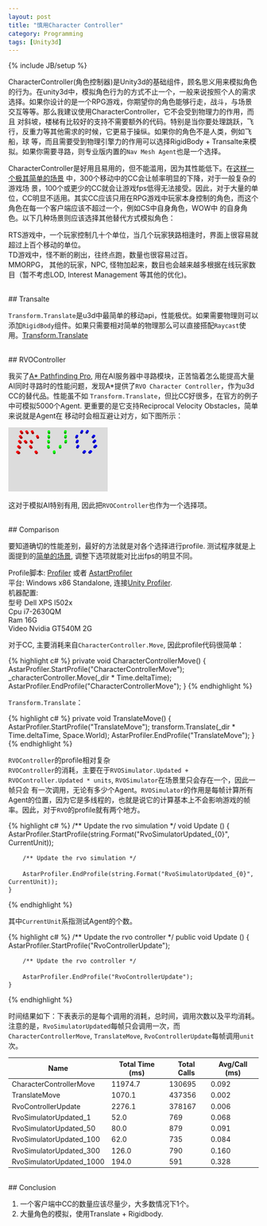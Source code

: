 ```yaml
---
layout: post
title: "慎用Character Controller"
category: Programming
tags: [Unity3d]
---
```

{% include JB/setup %}

CharacterController(角色控制器)是Unity3d的基础组件，顾名思义用来模拟角色的行为。在unity3d中，模拟角色行为的方式不止一个，一般来说按照个人的需求
选择。如果你设计的是一个RPG游戏，你期望你的角色能够行走，战斗，与场景交互等等。那么我建议使用CharacterController，它不会受到物理力的作用，而且
对斜坡，楼梯有比较好的支持不需要额外的代码。特别是当你要处理跳跃，飞行，反重力等其他需求的时候，它更易于操纵。如果你的角色不是人类，例如飞船，球
等，而且需要受到物理引擎力的作用可以选择RigidBody + Transalte来模拟。如果你需要寻路，则专业版内置的`Nav Mesh Agent`也是一个选择。
<!--break-->

CharacterController是好用且易用的，但不能滥用，因为其性能低下。在<a href="http://edwardwong.github.io/Asset/CCvsTRvsRVO.html" target="_blank">这样一个极其简单的场景</a> 中，300个移动中的CC会让帧率明显的下降，对于一般复杂的游戏场
景，100个或更少的CC就会让游戏fps低得无法接受。因此，对于大量的单位，CC明显不适用。其实CC应该只用在RPG游戏中玩家本身控制的角色，而这个角色在每一个客户端应该不超过一个，例如CS中自身角色，WOW中
的自身角色。以下几种场景则应该选择其他替代方式模拟角色：

RTS游戏中，一个玩家控制几十个单位，当几个玩家狭路相逢时，界面上很容易就超过上百个移动的单位。  
TD游戏中，怪不断的刷出，往终点跑，数量也很容易过百。  
MMORPG， 其他的玩家，NPC, 怪物加起来，数目也会越来越多根据在线玩家数目（暂不考虑LOD, Interest Management 等其他的优化)。

<br />
## Transalte

`Transform.Translate`是u3d中最简单的移动api，性能极优。如果需要物理则可以添加`RigidBody`组件。如果只需要相对简单的物理那么可以直接搭配`Raycast`使用。<a href="http://docs.unity3d.com/Documentation/ScriptReference/Transform.Translate.html" target="_blank">Transform.Translate</a>

<br />
## RVOController

我买了<a href="http://arongranberg.com/astar/" target="_blank">A\* Pathfinding Pro</a>, 用在AI服务器中寻路模块，正苦恼着怎么能提高大量AI同时寻路时的性能问题，发现A\*提供了`RVO Character Controller`，作为u3d CC的替代品。性能虽不如
`Transform.Translate`，但比CC好很多，在官方的例子中可模拟5000个Agent. 更重要的是它支持Reciprocal Velocity Obstacles，简单来说就是Agent在
移动时会相互避让对方，如下图所示：

<img src="/assets/custom/images/posts/RVO2.gif" />

这对于模拟AI特别有用, 因此把`RVOController`也作为一个选择项。

<br />
## Comparison

要知道确切的性能差别，最好的方法就是对各个选择进行profile. 测试程序就是上面提到的<a href="http://edwardwong.github.io/Asset/CCvsTRvsRVO.html" target="_blank">简单的场景</a>, 调整下选项就能对比出fps的明显不同。

Profile脚本: <a href="http://wiki.unity3d.com/index.php?title=Profiler" target="_blank">Profiler</a> 或者 <a href="http://arongranberg.com/astar/docs/class_astar_profiler.php" target="_blank">AstartProfiler</a>  
平台: Windows x86 Standalone, 连接<a href="http://docs.unity3d.com/Documentation/Manual/Profiler.html" target="_blank">Unity Profiler</a>.  
机器配置:   
  型号	Dell XPS l502x  
  Cpu 	i7-2630QM  
  Ram 	16G  
  Video 	Nvidia GT540M 2G  
	
对于CC, 主要消耗来自`CharacterController.Move`, 因此profile代码很简单：

{% highlight c# %}
    private void CharacterControllerMove()
    {
        AstarProfiler.StartProfile("CharacterControllerMove");
        _characterController.Move(_dir * Time.deltaTime);
        AstarProfiler.EndProfile("CharacterControllerMove");
    }
{% endhighlight %}

`Transform.Translate`：

{% highlight c# %}
    private void TranslateMove()
    {
        AstarProfiler.StartProfile("TranslateMove");
        transform.Translate(_dir * Time.deltaTime, Space.World);
        AstarProfiler.EndProfile("TranslateMove");
    }
{% endhighlight %}

`RVOController`的profile相对复杂  
`RVOController`的消耗，主要在于`RVOSimulator.Updated + RVOController.Updated * units`, `RVOSimulator`在场景里只会存在一个，因此一帧只会
有一次调用，无论有多少个Agent。`RVOSimulator`的作用是每帧计算所有Agent的位置，因为它是多线程的，也就是说它的计算基本上不会影响游戏的帧率。因此，对于`RVO`的profile就有两个地方。

{% highlight c# %}
    /** Update the rvo simulation */
	void Update () 
	{
        AstarProfiler.StartProfile(string.Format("RvoSimulatorUpdated_{0}", CurrentUnit));
		
		/** Update the rvo simulation */
		
        AstarProfiler.EndProfile(string.Format("RvoSimulatorUpdated_{0}", CurrentUnit));
	}
{% endhighlight %}

其中`CurrentUnit`系指测试Agent的个数。

{% highlight c# %}
    /** Update the rvo controller */
	public void Update () 
	{
        AstarProfiler.StartProfile("RvoControllerUpdate");
		
		/** Update the rvo controller */
		
        AstarProfiler.EndProfile("RvoControllerUpdate");
	}
{% endhighlight %}

时间结果如下：下表表示的是每个调用的消耗，总时间，调用次数以及平均消耗。注意的是，`RvoSimulatorUpdated`每帧只会调用一次，而`CharacterControllerMove`, `TranslateMove`, `RvoControllerUpdate`每帧调用`unit`次。


<table class="table table-condensed table-striped table-bordered">
	  <thead>
		<tr>
		  <th>Name</th>
		  <th>Total Time (ms)</th>
		  <th>Total Calls</th>
		  <th>Avg/Call (ms)</th>
		</tr>
	  </thead>
	  <tbody>
		<tr>
		  <td>CharacterControllerMove</td>
		  <td>11974.7</td>
		  <td>130695</td>
		  <td>0.092</td>
		</tr>
		<tr>
		  <td>TranslateMove</td>
		  <td>1070.1</td>
		  <td>437356</td>
		  <td>0.002</td>
		</tr>
		<tr>
		  <td>RvoControllerUpdate</td>
		  <td>2276.1</td>
		  <td>378167</td>
		  <td>0.006</td>
		</tr>
		<tr>
		  <td>RvoSimulatorUpdated_1</td>
		  <td>52.0</td>
		  <td>769</td>
		  <td>0.068</td>
		</tr>
		<tr>
		  <td>RvoSimulatorUpdated_50</td>
		  <td>80.0</td>
		  <td>879</td>
		  <td>0.091</td>
		</tr>
		<tr>
		  <td>RvoSimulatorUpdated_100</td>
		  <td>62.0</td>
		  <td>735</td>
		  <td>0.084</td>
		</tr>
		<tr>
		  <td>RvoSimulatorUpdated_300</td>
		  <td>126.0</td>
		  <td>790</td>
		  <td>0.160</td>
		</tr>
		<tr>
		  <td>RvoSimulatorUpdated_1000</td>
		  <td>194.0</td>
		  <td>591</td>
		  <td>0.328</td>
		</tr>
	  </tbody>
</table>

<div id="container"></div>
<script type="text/javascript">
$(function () {
        $('#container').highcharts({
    
            chart: {
                type: 'column',
				zoomType: 'xy'
            },
    
            title: {
                text: 'CC vs Translate vs RVO'
            },
    
            xAxis: {
                categories: ['1 unit', '50 units', '100 units', '300 units', '1000 units']
            },
    
            yAxis: {
                allowDecimals: false,
                min: 0,
                title: {
                    text: 'Cost (ms)'
                }
            },
    
            tooltip: {
                formatter: function() {
                    return '<b>'+ this.x +'</b><br/>'+
                        this.series.name +': '+ this.y +'<br/>'+
                        'Total: '+ this.point.stackTotal;
                }
            },
    
            plotOptions: {
                column: {
                    stacking: 'normal'
                }
            },
    
            series: [{
                name: 'RvoSimulatorUpdated',
                data: [0.084, 0.063, 0.098, 0.147, 0.385],
                stack: 'Rvo'
            }, {
                name: 'RvoControllerUpdate',
                data: [0.006, 0.3, 0.6, 1.8, 6],
                stack: 'Rvo'
            }, {
                name: 'Translate',
                data: [0.003, 0.15, 0.3, 0.9, 3],
                stack: 'Translate'
            }, {
                name: 'CharacterController',
                data: [0.092, 4.6, 9.2, 27.6, 92],
                stack: 'CharacterController'
            }]
        });
    });
</script>

<br />
## Conclusion

1. 一个客户端中CC的数量应该尽量少，大多数情况下1个。
2. 大量角色的模拟，使用Translate + Rigidbody.

<br />







